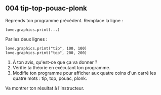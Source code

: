 ## 004 tip-top-pouac-plonk

Reprends ton programme précédent. Remplace la ligne :

    love.graphics.print(...)

Par les deux lignes :

    love.graphics.print("tip", 100, 100)
    love.graphics.print("top", 200, 200)

1. À ton avis, qu'est-ce que ça va donner ?
2. Vérifie ta théorie en exécutant ton programme.
3. Modifie ton programme pour afficher aux quatre coins d'un carré les quatre mots : tip, top, pouac, plonk.

Va montrer ton résultat à l'instructeur.
